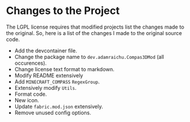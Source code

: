 # Changes to the Project

The LGPL license requires that modified projects list the changes made to the original. So, here is a list of the changes I made to the original source code.

- Add the devcontainer file.
- Change the package name to `dev.adamraichu.Compas3DMod` (all occurences).
- Change license text format to markdown.
- Modify README extensively
- Add `MINECRAFT_COMPASS` `RegexGroup`.
- Extensively modify `Utils`.
- Format code.
- New icon.
- Update `fabric.mod.json` extensively.
- Remove unused config options.

